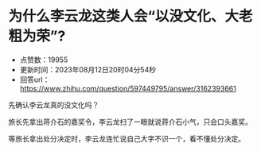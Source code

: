 # 为什么李云龙这类人会“以没文化、大老粗为荣”?
- 点赞数：19955
- 更新时间：2023年08月12日20时04分54秒
- 回答url：https://www.zhihu.com/question/597449795/answer/3162393661
<body>
 <p data-pid="yH8QbgSK">先确认李云龙真的没文化吗？</p>
 <p data-pid="DBUJPLVB">旅长先拿出蒋介石的嘉奖令，李云龙扫了一眼就说蒋介石小气，只会口头嘉奖。</p>
 <p data-pid="sBdkWOOo">等旅长拿出处分决定时，李云龙连忙说自己大字不识一个，看不懂处分决定。</p>
</body>